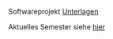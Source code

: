 Softwareprojekt [Unterlagen](https://sulzmann.github.io/SoftwareProjekt/)

Aktuelles Semester siehe [hier](https://sulzmann.github.io/SoftwareProjekt/semWi25-26.html)


